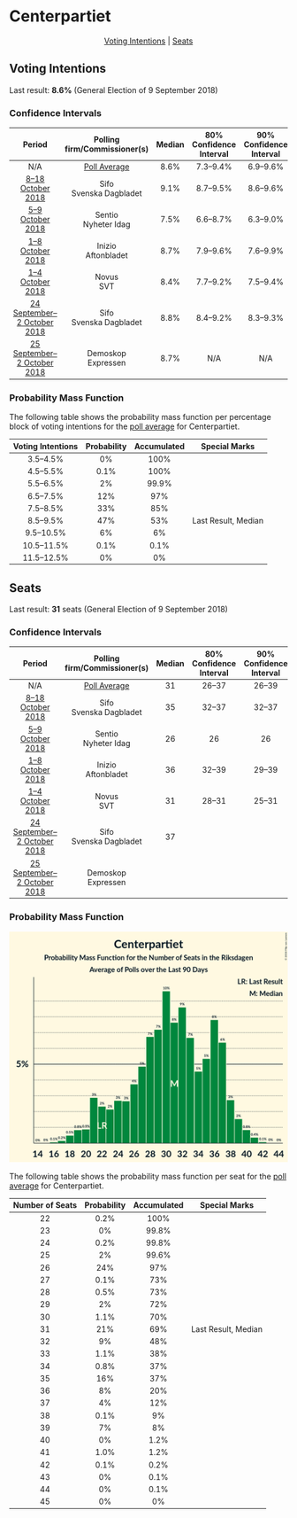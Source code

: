 # Centerpartiet

<p align="center"><a href="#voting-intentions">Voting Intentions</a> | <a href="#seats">Seats</a></p>

## Voting Intentions

Last result: **8.6%** (General Election of 9 September 2018)

### Confidence Intervals

| Period     | Polling firm/Commissioner(s) | Median | 80% Confidence Interval | 90% Confidence Interval | 95% Confidence Interval | 99% Confidence Interval |
|:----------:|:----------------:|:-----------:|:-----------------------:|:-----------------------:|:-----------------------:|:-----------------------:|
| N/A | [Poll Average](average.html) | 8.6% | 7.3–9.4% | 6.9–9.6% | 6.5–9.8% | 6.0–10.2% |
| [8–18 October 2018](2018-10-18-Sifo.html) | Sifo <br> Svenska Dagbladet | 9.1% | 8.7–9.5% | 8.6–9.6% | 8.5–9.7% | 8.3–9.9% |
| [5–9 October 2018](2018-10-09-Sentio.html) | Sentio <br> Nyheter Idag | 7.5% | 6.6–8.7% | 6.3–9.0% | 6.1–9.3% | 5.6–9.9% |
| [1–8 October 2018](2018-10-08-Inizio.html) | Inizio <br> Aftonbladet | 8.7% | 7.9–9.6% | 7.6–9.9% | 7.5–10.1% | 7.1–10.5% |
| [1–4 October 2018](2018-10-04-Novus.html) | Novus <br> SVT | 8.4% | 7.7–9.2% | 7.5–9.4% | 7.3–9.6% | 7.0–10.0% |
| [24 September–2 October 2018](2018-10-02-Sifo.html) | Sifo <br> Svenska Dagbladet | 8.8% | 8.4–9.2% | 8.3–9.3% | 8.2–9.4% | 8.0–9.6% |
| [25 September–2 October 2018](2018-10-02-Demoskop.html) | Demoskop <br> Expressen | 8.7% | N/A | N/A | N/A | N/A |

### Probability Mass Function

The following table shows the probability mass function per percentage block of voting intentions for the [poll average](average.html) for Centerpartiet.

| Voting Intentions | Probability | Accumulated | Special Marks |
|:-----------------:|:-----------:|:-----------:|:-------------:|
| 3.5–4.5% | 0% | 100% |  |
| 4.5–5.5% | 0.1% | 100% |  |
| 5.5–6.5% | 2% | 99.9% |  |
| 6.5–7.5% | 12% | 97% |  |
| 7.5–8.5% | 33% | 85% |  |
| 8.5–9.5% | 47% | 53% | Last Result, Median |
| 9.5–10.5% | 6% | 6% |  |
| 10.5–11.5% | 0.1% | 0.1% |  |
| 11.5–12.5% | 0% | 0% |  |


## Seats

Last result: **31** seats (General Election of 9 September 2018)

### Confidence Intervals

| Period     | Polling firm/Commissioner(s) | Median | 80% Confidence Interval | 90% Confidence Interval | 95% Confidence Interval | 99% Confidence Interval |
|:----------:|:----------------:|:------:|:-----------------------:|:-----------------------:|:-----------------------:|:-----------------------:|
| N/A | [Poll Average](average.html) | 31 | 26–37 | 26–39 | 25–39 | 25–41 |
| [8–18 October 2018](2018-10-18-Sifo.html) | Sifo <br> Svenska Dagbladet | 35 | 32–37 | 32–37 | 32–37 | 31–37 |
| [5–9 October 2018](2018-10-09-Sentio.html) | Sentio <br> Nyheter Idag | 26 | 26 | 26 | 25–26 | 22–33 |
| [1–8 October 2018](2018-10-08-Inizio.html) | Inizio <br> Aftonbladet | 36 | 32–39 | 29–39 | 29–41 | 29–42 |
| [1–4 October 2018](2018-10-04-Novus.html) | Novus <br> SVT | 31 | 28–31 | 25–31 | 25–31 | 25–31 |
| [24 September–2 October 2018](2018-10-02-Sifo.html) | Sifo <br> Svenska Dagbladet | 37 |  |  |  |  |
| [25 September–2 October 2018](2018-10-02-Demoskop.html) | Demoskop <br> Expressen |  |  |  |  |  |

### Probability Mass Function

![Graph with seats probability mass function not yet produced](average-seats-pmf-centerpartiet.png "Seats Probability Mass Function")

The following table shows the probability mass function per seat for the [poll average](average.html) for Centerpartiet.

| Number of Seats | Probability | Accumulated | Special Marks |
|:---------------:|:-----------:|:-----------:|:-------------:|
| 22 | 0.2% | 100% |  |
| 23 | 0% | 99.8% |  |
| 24 | 0.2% | 99.8% |  |
| 25 | 2% | 99.6% |  |
| 26 | 24% | 97% |  |
| 27 | 0.1% | 73% |  |
| 28 | 0.5% | 73% |  |
| 29 | 2% | 72% |  |
| 30 | 1.1% | 70% |  |
| 31 | 21% | 69% | Last Result, Median |
| 32 | 9% | 48% |  |
| 33 | 1.1% | 38% |  |
| 34 | 0.8% | 37% |  |
| 35 | 16% | 37% |  |
| 36 | 8% | 20% |  |
| 37 | 4% | 12% |  |
| 38 | 0.1% | 9% |  |
| 39 | 7% | 8% |  |
| 40 | 0% | 1.2% |  |
| 41 | 1.0% | 1.2% |  |
| 42 | 0.1% | 0.2% |  |
| 43 | 0% | 0.1% |  |
| 44 | 0% | 0.1% |  |
| 45 | 0% | 0% |  |


